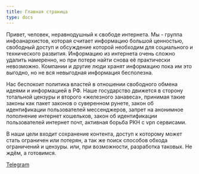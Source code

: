 ```yaml
---
title: Главная страница
type: docs
---
```


Привет, человек, неравнодушный к свободе интернета. 
Мы - группа инфоанархистов, которая считает информацию большой ценностью, свободный доступ и обсуждение которой необходим для социального и технического развития. Информацию из интернета очень сложно удалить намеренно, но при потере найти снова её практически невозможно.
Компании и другие люди хранят информацию пока им это выгодно, но не вся невыгодная информация бесполезна.

Нас беспокоит политика властей в отношении свободного обмена идеями и информацией в РФ.
Наше государство движется в сторону тотальной цензуры и второго «железного занавеса», принимая такие законы как пакет законов о суверенном рунете, закон об идентификации пользователей мессенджеров, запрет на анонимное пополнение интернет кошельков, закон об идентификации пользователей интернет почт, активная борьба РКН с vpn сервисами.

В наши цели входит сохранение контента, доступ к которому может стать ограничен или потерян, а так же поиск способов обхода ограничений и цензуры. или, при возможности, разработка таковых.
Не ждём, а готовимся.

[Telegram](https://t.me/infoanarchy)